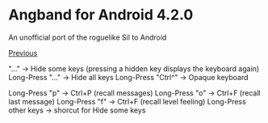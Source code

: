 # Angband for Android 4.2.0

An unofficial port of the roguelike Sil to Android

[Previous](https://github.com/takkaria/angband-android)

"..." -> Hide some keys (pressing a hidden key displays the keyboard again)
Long-Press "..." -> Hide all keys
Long-Press "Ctrl^" -> Opaque keyboard

Long-Press "p" -> Ctrl+P (recall messages)
Long-Press "o" -> Ctrl+F (recall last message)
Long-Press "f" -> Ctrl+F (recall level feeling)
Long-Press other keys -> shorcut for Hide some keys
